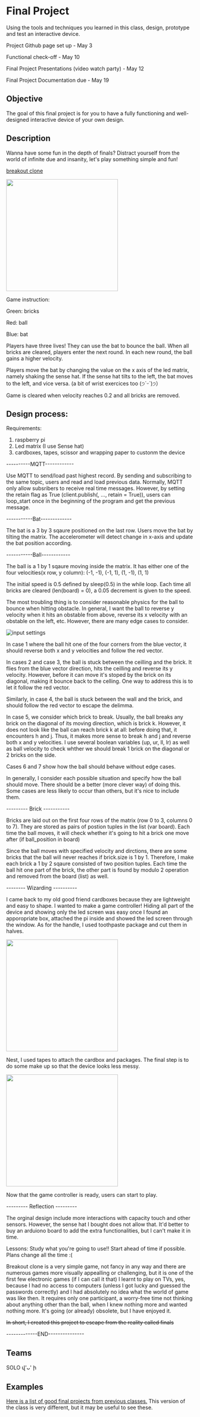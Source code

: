 # Final Project

Using the tools and techniques you learned in this class, design, prototype and test an interactive device.

Project Github page set up - May 3

Functional check-off - May 10
 
Final Project Presentations (video watch party) - May 12

Final Project Documentation due - May 19



## Objective

The goal of this final project is for you to have a fully functioning and well-designed interactive device of your own design.
 
## Description

Wanna have some fun in the depth of finals? Distract yourself from the world of infinite due and insanity, let's play something simple and fun!

[breakout clone](https://youtu.be/ivUhyYDvSVo)

<img src="https://github.com/helensz98/Interactive-Lab-Hub/blob/Spring2021/Final%20Project/breakout_clone.jpg" height="300"> 

Game instruction: 

Green: bricks

Red: ball

Blue: bat

Players have three lives! They can use the bat to bounce the ball. When all bricks are cleared, players enter the next round. In each new round, the ball gains a higher velocity.

Players move the bat by changing the value on the x axis of the led matrix, namely shaking the sense hat. If the sense hat tilts to the left, the bat moves to the left, and vice versa. (a bit of wrist exercices too (੭ˊᵕˋ)੭）

Game is cleared when velocity reaches 0.2 and all bricks are removed. 

## Design process:

Requirements:

1. raspberry pi
2. Led matrix (I use Sense hat)
3. cardboxes, tapes, scissor and wrapping paper to custonm the device

----------MQTT------------
 
Use MQTT to send/load past highest record. By sending and subscribing to the same topic, users and read and load previous data. Normally, MQTT only allow subsribers to receive real time messages. However, by setting the retain flag as True (client.publish(, ..., retain = True)), users can loop_start once in the beginning of the program and get the previous message. 

-----------Bat-------------

The bat is a 3 by 3 sqaure positioned on the last row. Users move the bat by tilting the matrix. The accelerometer will detect change in x-axis and update the bat position according. 

-----------Ball------------

The ball is a 1 by 1 sqaure moving inside the matrix. It has either one of the four velocities(x row, y column): (-1, -1), (-1, 1), (1, -1), (1, 1)

The initial speed is 0.5 defined by sleep(0.5) in the while loop. Each time all bricks are cleared (len(board) = 0), a 0.05 decrement is given to the speed. 

The most troubling thing is to consider reasonable physics for the ball to bounce when hitting obstacle. In general, I want the ball to reverse y velocity when it hits an obstable from above, reverse its x velocity with an obstable on the left, etc. However, there are many edge cases to consider. 

![input settings](https://github.com/helensz98/Interactive-Lab-Hub/blob/Spring2021/Final%20Project/setup.png?raw=true)

In case 1 where the ball hit one of the four corners from the blue vector, it should reverse both x and y velocities and follow the red vector. 

In cases 2 and case 3, the ball is stuck between the ceilling and the brick. It flies from the blue vector direction, hits the ceilling and reverse its y velocity. However, before it can move it's stoped by the brick on its diagonal, making it bounce back to the celling. One way to address this is to let it follow the red vector. 

Similarly, in case 4, the ball is stuck between the wall and the brick, and should follow the red vector to escape the delimma. 

In case 5, we consider which brick to break. Usually, the ball breaks any brick on the diagonal of its moving direction, which is brick k. However, it does not look like the ball can reach brick k at all: before doing that, it encounters h and j. Thus, it makes more sense to break h and j and reverse both x and y velocities. I use several boolean variables (up, ur, ll, lr) as well as ball velocity to check whther we should break 1 brick on the diagonal or 2 bricks on the side. 

Cases 6 and 7 show how the ball should behave without edge cases. 

In generally, I consider each possible situation and specify how the ball should move. There should be a better (more clever way) of doing this. Some cases are less likely to occur than others, but it's nice to include them. 


--------- Brick -----------

Bricks are laid out on the first four rows of the matrix (row 0 to 3, columns 0 to 7). They are stored as pairs of postion tuples in the list (var board). Each
 time the ball moves, it will check whether it's going to hit a brick one move after (if ball_position in board)
 
 Since the ball moves with specified velocity and dirctions, there are some bricks that the ball will never reaches if brick.size is 1 by 1. Therefore, I make each brick a 1 by 2 sqaure consisted of two position tuples. Each time the ball hit one part of the brick, the other part is found by modulo 2 operation and removed from the board (list) as well. 
 
-------- Wizarding ----------

I came back to my old good friend cardboxes because they are lightweight and easy to shape. I wanted to make a game controller! Hiding all part of the device and showing only the led screen was easy once I found an apporopriate box, attached the pi inside and showed the led screen through the window. As for the handle, I used toothpaste package and cut them in halves. 

<img src="https://github.com/helensz98/Interactive-Lab-Hub/blob/Spring2021/Final%20Project/package.jpg" height="300"> 

Nest, I used tapes to attach the cardbox and packages. The final step is to do some make up so that the device looks less messy.

<img src="https://github.com/helensz98/Interactive-Lab-Hub/blob/Spring2021/Final%20Project/design.jpg" height="300"> 

Now that the game controller is ready, users can start to play.

--------- Reflection ---------

The orginal design include more interactions with capacity touch and other sensors. However, the sense hat I bought does not allow that. It'd better to buy an arduiono board to add the extra functionalities, but I can't make it in time. 

Lessons: Study what you're going to use!! Start ahead of time if possible. Plans change all the time :(

Breakout clone is a very simple game, not fancy in any way and there are numerous games more visually appealling or challenging, but it is one of the first few electronic games (if I can call it that) I learnt to play on TVs, yes, because I had no access to computers (unless I got lucky and guessed the passwords correctly) and I had absolutely no idea what the world of game was like then. It requires only one participant, a worry-free time not thinking about anything other than the ball, when I knew nothing more and wanted nothing more. It's going (or already) obsolete, but I have enjoyed it. 

~~In short, I created this project to escape from the reality called finals~~

-------------END---------------


## Teams

SOLO վ'ᴗ' ի

## Examples

[Here is a list of good final projects from previous classes.](https://github.com/FAR-Lab/Developing-and-Designing-Interactive-Devices/wiki/Previous-Final-Projects)
This version of the class is very different, but it may be useful to see these.
